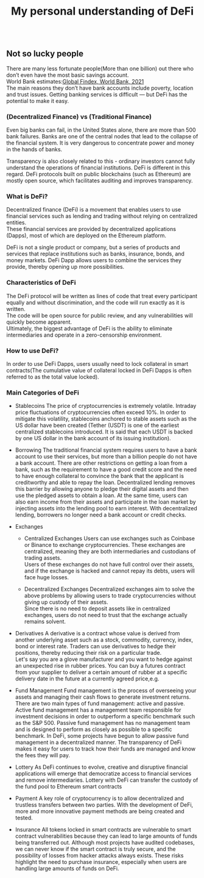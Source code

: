 <h1 align="center"> My personal understanding of DeFi <br></h1>
<br>
<br>

## Not so lucky people
There are many less fortunate people(More than one billion) out there who don’t even have the most basic savings account.<br>
World Bank estimates:[Global Findex, World Bank, 2021](https://www.worldbank.org/en/publication/globalfindex)<br>
The main reasons they don’t have bank accounts include poverty, location and trust issues. Getting banking services is difficult — but DeFi has the potential to make it easy.

### (Decentralized Finance) vs (Traditional Finance)
Even big banks can fail, in the United States alone, there are more than 500 bank failures. Banks are one of the central nodes that lead to the collapse of the financial system.
It is very dangerous to concentrate power and money in the hands of banks.

Transparency is also closely related to this - ordinary investors cannot fully understand the operations of financial institutions.
DeFi is different in this regard. DeFi protocols built on public blockchains (such as Ethereum) are mostly open source, which facilitates auditing and improves transparency.

### What is DeFi?
Decentralized finance (DeFi) is a movement that enables users to use financial services such as lending and trading without relying on centralized entities.<br>
These financial services are provided by decentralized applications (Dapps), most of which are deployed on the Ethereum platform.

DeFi is not a single product or company, but a series of products and services that replace institutions such as banks, insurance, bonds, and money markets. DeFi Dapp allows users to combine the services they provide, thereby opening up more possibilities.

### Characteristics of DeFi
The DeFi protocol will be written as lines of code that treat every participant equally and without discrimination, and the code will run exactly as it is written.<br>
The code will be open source for public review, and any vulnerabilities will quickly become apparent.<br>
Ultimately, the biggest advantage of DeFi is the ability to eliminate intermediaries and operate in a zero-censorship environment.

### How to use DeFi?
In order to use DeFi Dapps, users usually need to lock collateral in smart contracts(The cumulative value of collateral locked in DeFi Dapps is often referred to as the total value locked).

### Main Categories of DeFi
- Stablecoins
The price of cryptocurrencies is extremely volatile. Intraday price fluctuations of cryptocurrencies often exceed 10%. In order to mitigate this volatility, stablecoins anchored to stable assets such as the US dollar have been created (Tether (USDT) is one of the earliest centralized stablecoins introduced. It is said that each USDT is backed by one US dollar in the bank account of its issuing institution).

- Borrowing
The traditional financial system requires users to have a bank account to use their services, but more than a billion people do not have a bank account. There are other restrictions on getting a loan from a bank,
such as the requirement to have a good credit score and the need to have enough collateral to convince the bank that the applicant is creditworthy and able to repay the loan.
Decentralized lending removes this barrier by allowing anyone to pledge their digital assets and then use the pledged assets to obtain a loan. At the same time, users can also earn income from their assets and participate in the loan market by injecting assets into the lending pool to earn interest. With decentralized lending, borrowers no longer need a bank account or credit checks.

- Exchanges
  - Centralized Exchanges
    Users can use exchanges such as Coinbase or Binance to exchange cryptocurrencies. These exchanges are centralized, meaning they are both intermediaries and custodians of trading assets.<br>
    Users of these exchanges do not have full control over their assets, and if the exchange is hacked and cannot repay its debts, users will face huge losses.

  - Decentralized Exchanges
    Decentralized exchanges aim to solve the above problems by allowing users to trade cryptocurrencies without giving up custody of their assets.<br>
    Since there is no need to deposit assets like in centralized exchanges, users do not need to trust that the exchange actually remains solvent.

- Derivatives
A derivative is a contract whose value is derived from another underlying asset such as a stock, commodity, currency, index, bond or interest rate. Traders can use derivatives to hedge their positions, thereby reducing their risk on a particular trade.<br>
Let's say you are a glove manufacturer and you want to hedge against an unexpected rise in rubber prices. You can buy a futures contract from your supplier to deliver a certain amount of rubber at a specific delivery date in the future at a currently agreed price,e.g.

- Fund Management
Fund management is the process of overseeing your assets and managing their cash flows to generate investment returns. There are two main types of fund management: active and passive. Active fund management has a management team responsible for investment decisions in order to outperform a specific benchmark such as the S&P 500. Passive fund management has no management team and is designed to perform as closely as possible to a specific benchmark.
In DeFi, some projects have begun to allow passive fund management in a decentralized manner. The transparency of DeFi makes it easy for users to track how their funds are managed and know the fees they will pay.

- Lottery
As DeFi continues to evolve, creative and disruptive financial applications will emerge that democratize access to financial services and remove intermediaries. Lottery with DeFi can transfer the custody of the fund pool to Ethereum smart contracts

- Payment
A key role of cryptocurrency is to allow decentralized and trustless transfers between two parties. With the development of DeFi, more and more innovative payment methods are being created and tested.

- Insurance
All tokens locked in smart contracts are vulnerable to smart contract vulnerabilities because they can lead to large amounts of funds being transferred out. Although most projects have audited codebases, we can never know if the smart contract is truly secure, and the possibility of losses from hacker attacks always exists. These risks highlight the need to purchase insurance, especially when users are handling large amounts of funds on DeFi.
